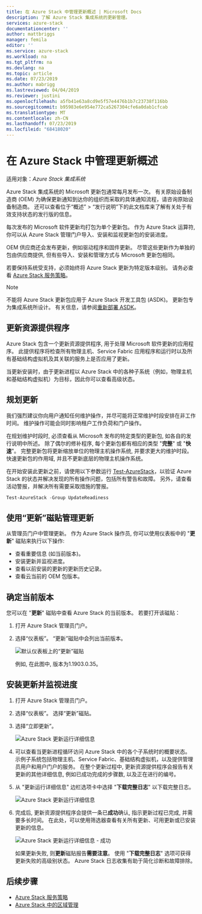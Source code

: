 ```yaml
---
title: 在 Azure Stack 中管理更新概述 | Microsoft Docs
description: 了解 Azure Stack 集成系统的更新管理。
services: azure-stack
documentationcenter: ''
author: mattbriggs
manager: femila
editor: ''
ms.service: azure-stack
ms.workload: na
ms.tgt_pltfrm: na
ms.devlang: na
ms.topic: article
ms.date: 07/23/2019
ms.author: mabrigg
ms.lastreviewed: 04/04/2019
ms.reviewer: justini
ms.openlocfilehash: a5fb41e63a8cd9e5f57e4476b1b7c23738f116bb
ms.sourcegitcommit: b95983e6e954e772ca5267304cfe6a0dab1cfcab
ms.translationtype: MT
ms.contentlocale: zh-CN
ms.lasthandoff: 07/23/2019
ms.locfileid: "68418020"
---
```

# <a name="manage-updates-in-azure-stack-overview"></a>在 Azure Stack 中管理更新概述

适用对象：*Azure Stack 集成系统*

Azure Stack 集成系统的 Microsoft 更新包通常每月发布一次。 有关原始设备制造商 (OEM) 为确保更新通知到达你的组织而采取的具体通知流程，请咨询原始设备制造商。 还可以查看位于“概述” > “发行说明”下的此文档库来了解有关处于有效支持状态的发行版的信息。

每次发布的 Microsoft 软件更新均打包为单个更新包。 作为 Azure Stack 运算符, 你可以从 Azure Stack 管理门户导入、安装和监视更新包的安装进度。

OEM 供应商还会发布更新，例如驱动程序和固件更新。 尽管这些更新作为单独的包由供应商提供, 但有些导入、安装和管理方式与 Microsoft 更新包相同。

若要保持系统受支持，必须始终将 Azure Stack 更新为特定版本级别。 请务必查看 [Azure Stack 服务策略](azure-stack-servicing-policy.md)。

> [!NOTE]
> 不能将 Azure Stack 更新包应用于 Azure Stack 开发工具包 (ASDK)。 更新包专为集成系统所设计。 有关信息，请参阅[重新部署 ASDK](../asdk/asdk-redeploy.md)。

## <a name="the-update-resource-provider"></a>更新资源提供程序

Azure Stack 包含一个更新资源提供程序, 用于处理 Microsoft 软件更新的应用程序。 此提供程序将检查所有物理主机、Service Fabric 应用程序和运行时以及所有基础结构虚拟机及其关联的服务上是否应用了更新。

当更新安装时，由于更新进程以 Azure Stack 中的各种子系统（例如，物理主机和基础结构虚拟机）为目标，因此你可以查看高级状态。

## <a name="plan-for-updates"></a>规划更新

我们强烈建议你向用户通知任何维护操作，并尽可能将正常维护时段安排在非工作时间。 维护操作可能会同时影响租户工作负荷和门户操作。

在规划维护时段时, 必须查看从 Microsoft 发布的特定类型的更新包, 如各自的发行说明中所述。 除了偶尔的修补程序, 每个更新包都有相应的类型 "**完整**" 或 "**快速**"。 完整更新包将更新缩放单位的物理主机操作系统, 并要求更大的维护时段。 快速更新包的作用域, 并且不更新底层的物理主机操作系统。

在开始安装此更新之前，请使用以下参数运行 [Test-AzureStack](azure-stack-diagnostic-test.md)，以验证 Azure Stack 的状态并解决发现的所有操作问题，包括所有警告和故障。 另外，请查看活动警报，并解决所有需要采取措施的警报。  

```powershell
Test-AzureStack -Group UpdateReadiness
```

## <a name="using-the-update-tile-to-manage-updates"></a>使用“更新”磁贴管理更新

从管理员门户中管理更新。 作为 Azure Stack 操作员, 你可以使用仪表板中的 "**更新**" 磁贴来执行以下操作:

- 查看重要信息 (如当前版本)。
- 安装更新并监视进度。
- 查看以前安装的更新的更新历史记录。
- 查看云当前的 OEM 包版本。

## <a name="determine-the-current-version"></a>确定当前版本

您可以在 "**更新**" 磁贴中查看 Azure Stack 的当前版本。 若要打开该磁贴：

1. 打开 Azure Stack 管理员门户。
2. 选择“仪表板”。 “更新”磁贴中会列出当前版本。

    ![默认仪表板上的“更新”磁贴](./media/azure-stack-updates/image1.png)

    例如, 在此图中, 版本为1.1903.0.35。

## <a name="install-updates-and-monitor-progress"></a>安装更新并监视进度

1. 打开 Azure Stack 管理员门户。
2. 选择“仪表板”。 选择“更新”磁贴。
3. 选择“立即更新”。

    ![Azure Stack 更新运行详细信息](media/azure-stack-updates/azure-stack-update-button.png)

4. 可以查看当更新进程循环访问 Azure Stack 中的各个子系统时的概要状态。 示例子系统包括物理主机、Service Fabric、基础结构虚拟机，以及提供管理员用户和用户门户的服务。 在整个更新过程中, 更新资源提供程序会报告有关更新的其他详细信息, 例如已成功完成的步骤数, 以及正在进行的编号。

5. 从 "更新运行详细信息" 边栏选项卡中选择 "**下载完整日志**" 以下载完整日志。

    ![Azure Stack 更新运行详细信息](media/azure-stack-updates/update-run-details.png)

6. 完成后, 更新资源提供程序会提供一条已**成功**确认, 指示更新过程已完成, 并需要多长时间。 在此处，可以使用筛选器查看有关所有更新、可用更新或已安装更新的信息。

    ![Azure Stack 更新运行详细信息 - 成功](media/azure-stack-updates/update-success.png)

   如果更新失败, 则**更新**磁贴报告**需要注意**。 使用 "**下载完整日志**" 选项可获得更新失败的高级别状态。 Azure Stack 日志收集有助于简化诊断和故障排除。

## <a name="next-steps"></a>后续步骤

- [Azure Stack 服务策略](azure-stack-servicing-policy.md) 
- [Azure Stack 中的区域管理](azure-stack-region-management.md)
